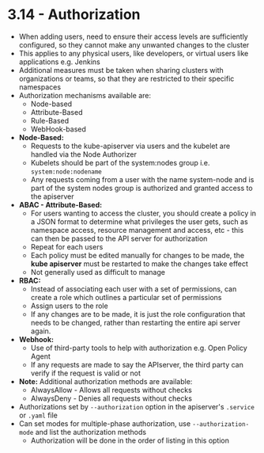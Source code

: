 # 3.14 - Authorization

- When adding users, need to ensure their access levels are sufficiently configured, so they cannot make any unwanted changes to the cluster
- This applies to any physical users, like developers, or virtual users like applications e.g. Jenkins
- Additional measures must be taken when sharing clusters with organizations or teams, so that they are restricted to their specific namespaces
- Authorization mechanisms available are:
  - Node-based
  - Attribute-Based
  - Rule-Based
  - WebHook-based
- **Node-Based:**
  - Requests to the kube-apiserver via users and the kubelet are handled  via the Node Authorizer
  - Kubelets should be part of the system:nodes group i.e. `system:node:nodename`
  - Any requests coming from a user with the name system-node and is part of the system nodes group is authorized and granted access to the apiserver
- **ABAC - Attribute-Based:**
  - For users wanting to access the cluster, you should create a policy in a JSON format to determine what privileges the user gets, such as namespace access, resource management and access, etc - this can then be passed to the API server for authorization
  - Repeat for each users
  - Each policy must be edited manually for changes to be made, the **kube apiserver** must be restarted to make the changes take effect
  - Not generally used as difficult to manage
- **RBAC:**
  - Instead of associating each user with a set of permissions, can create a role which outlines a particular set of permissions
  - Assign users to the role
  - If any changes are to be made, it is just the role configuration that needs to be changed, rather than restarting the entire api server again.
- **Webhook:**
  - Use of third-party tools to help with authorization e.g. Open Policy Agent
  - If any requests are made to say the APIserver, the third party can verify if the request is valid or not
- **Note:** Additional authorization methods are available:
  - AlwaysAllow - Allows all requests without checks
  - AlwaysDeny - Denies all requests without checks
- Authorizations set by `--authorization` option in the apiserver's `.service` or `.yaml`
file
- Can set modes for multiple-phase authorization, use `--authorization-mode` and list the authorization methods
  - Authorization will be done in the order of listing in this option